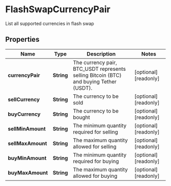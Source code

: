 
# FlashSwapCurrencyPair

List all supported currencies in flash swap

## Properties

Name | Type | Description | Notes
------------ | ------------- | ------------- | -------------
**currencyPair** | **String** | The currency pair, BTC_USDT represents selling Bitcoin (BTC) and buying Tether (USDT). |  [optional] [readonly]
**sellCurrency** | **String** | The currency to be sold |  [optional] [readonly]
**buyCurrency** | **String** | The currency to be bought |  [optional] [readonly]
**sellMinAmount** | **String** | The minimum quantity required for selling |  [optional] [readonly]
**sellMaxAmount** | **String** | The maximum quantity allowed for selling |  [optional] [readonly]
**buyMinAmount** | **String** | The minimum quantity required for buying |  [optional] [readonly]
**buyMaxAmount** | **String** | The maximum quantity allowed for buying |  [optional] [readonly]

